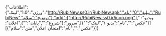 {"اطلاعات":{"ورژن":"1.0","لینک":"http://RubiNew.ss0.ir/RubiNew.apk","تبلیغ":"0","نام":"RubiNew","توضیح":"سلام"},"add":["http://RubiNew.ss0.ir/icon.png"]," ویدیو":[{"عکس":"","نام":"یدیو ۱","لینک":""}],"سرور":{"شروع":"","پایان":""},"اعلان":[{"عکس":"","نام":"امتحان اعلان","متن":"سلام"}]}